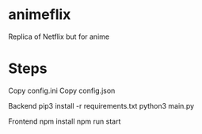 # animeflix
Replica of Netflix but for anime

# Steps
Copy config.ini
Copy config.json

Backend
pip3 install -r requirements.txt
python3 main.py

Frontend
npm install
npm run start
